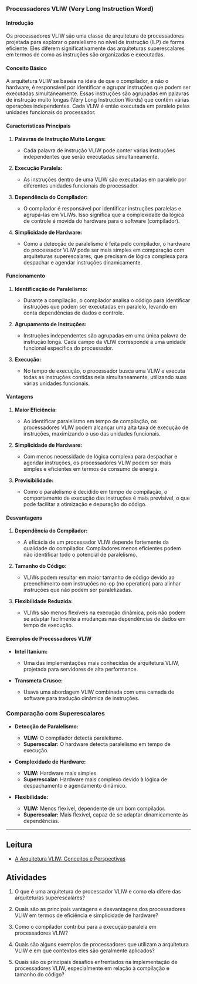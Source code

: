 ### Processadores VLIW (Very Long Instruction Word)

#### Introdução

Os processadores VLIW são uma classe de arquitetura de processadores projetada para explorar o paralelismo no nível de instrução (ILP) de forma eficiente. Eles diferem significativamente das arquiteturas superescalares em termos de como as instruções são organizadas e executadas.

#### Conceito Básico

A arquitetura VLIW se baseia na ideia de que o compilador, e não o hardware, é responsável por identificar e agrupar instruções que podem ser executadas simultaneamente. Essas instruções são agrupadas em palavras de instrução muito longas (Very Long Instruction Words) que contêm várias operações independentes. Cada VLIW é então executada em paralelo pelas unidades funcionais do processador.

#### Características Principais

1. **Palavras de Instrução Muito Longas:**
   - Cada palavra de instrução VLIW pode conter várias instruções independentes que serão executadas simultaneamente.
   
2. **Execução Paralela:**
   - As instruções dentro de uma VLIW são executadas em paralelo por diferentes unidades funcionais do processador.

3. **Dependência do Compilador:**
   - O compilador é responsável por identificar instruções paralelas e agrupá-las em VLIWs. Isso significa que a complexidade da lógica de controle é movida do hardware para o software (compilador).

4. **Simplicidade de Hardware:**
   - Como a detecção de paralelismo é feita pelo compilador, o hardware do processador VLIW pode ser mais simples em comparação com arquiteturas superescalares, que precisam de lógica complexa para despachar e agendar instruções dinamicamente.

#### Funcionamento

1. **Identificação de Paralelismo:**
   - Durante a compilação, o compilador analisa o código para identificar instruções que podem ser executadas em paralelo, levando em conta dependências de dados e controle.

2. **Agrupamento de Instruções:**
   - Instruções independentes são agrupadas em uma única palavra de instrução longa. Cada campo da VLIW corresponde a uma unidade funcional específica do processador.

3. **Execução:**
   - No tempo de execução, o processador busca uma VLIW e executa todas as instruções contidas nela simultaneamente, utilizando suas várias unidades funcionais.

#### Vantagens

1. **Maior Eficiência:**
   - Ao identificar paralelismo em tempo de compilação, os processadores VLIW podem alcançar uma alta taxa de execução de instruções, maximizando o uso das unidades funcionais.

2. **Simplicidade de Hardware:**
   - Com menos necessidade de lógica complexa para despachar e agendar instruções, os processadores VLIW podem ser mais simples e eficientes em termos de consumo de energia.

3. **Previsibilidade:**
   - Como o paralelismo é decidido em tempo de compilação, o comportamento de execução das instruções é mais previsível, o que pode facilitar a otimização e depuração do código.

#### Desvantagens

1. **Dependência do Compilador:**
   - A eficácia de um processador VLIW depende fortemente da qualidade do compilador. Compiladores menos eficientes podem não identificar todo o potencial de paralelismo.

2. **Tamanho do Código:**
   - VLIWs podem resultar em maior tamanho de código devido ao preenchimento com instruções no-op (no operation) para alinhar instruções que não podem ser paralelizadas.

3. **Flexibilidade Reduzida:**
   - VLIWs são menos flexíveis na execução dinâmica, pois não podem se adaptar facilmente a mudanças nas dependências de dados em tempo de execução.

#### Exemplos de Processadores VLIW

- **Intel Itanium:**
  - Uma das implementações mais conhecidas de arquitetura VLIW, projetada para servidores de alta performance.

- **Transmeta Crusoe:**
  - Usava uma abordagem VLIW combinada com uma camada de software para tradução dinâmica de instruções.

### Comparação com Superescalares

- **Detecção de Paralelismo:**
  - **VLIW:** O compilador detecta paralelismo.
  - **Superescalar:** O hardware detecta paralelismo em tempo de execução.
  
- **Complexidade de Hardware:**
  - **VLIW:** Hardware mais simples.
  - **Superescalar:** Hardware mais complexo devido à lógica de despachamento e agendamento dinâmico.
  
- **Flexibilidade:**
  - **VLIW:** Menos flexível, dependente de um bom compilador.
  - **Superescalar:** Mais flexível, capaz de se adaptar dinamicamente às dependências.



---
## Leitura
- [A Arquitetura VLIW: Conceitos e Perspectivas](../apoio/artigo-arquitetura-vliw.pdf)

## Atividades

1. O que é uma arquitetura de processador VLIW e como ela difere das arquiteturas superescalares?

2. Quais são as principais vantagens e desvantagens dos processadores VLIW em termos de eficiência e simplicidade de hardware?

3. Como o compilador contribui para a execução paralela em processadores VLIW?

4. Quais são alguns exemplos de processadores que utilizam a arquitetura VLIW e em que contextos eles são geralmente aplicados?

5. Quais são os principais desafios enfrentados na implementação de processadores VLIW, especialmente em relação à compilação e tamanho do código?

